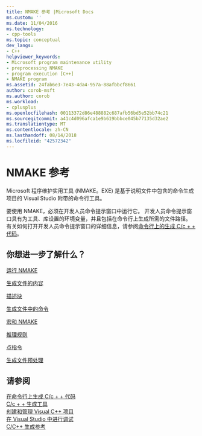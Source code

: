 ```yaml
---
title: NMAKE 参考 |Microsoft Docs
ms.custom: ''
ms.date: 11/04/2016
ms.technology:
- cpp-tools
ms.topic: conceptual
dev_langs:
- C++
helpviewer_keywords:
- Microsoft program maintenance utility
- preprocessing NMAKE
- program execution [C++]
- NMAKE program
ms.assetid: 24fab6e3-7e43-4da4-957a-88afbbcf8661
author: corob-msft
ms.author: corob
ms.workload:
- cplusplus
ms.openlocfilehash: 00113372d86e488882c687afb56bd5e52bb74c21
ms.sourcegitcommit: a41c4d096afca1e9b619bbbce045b77135d32ae2
ms.translationtype: MT
ms.contentlocale: zh-CN
ms.lasthandoff: 08/14/2018
ms.locfileid: "42572342"
---
```

# <a name="nmake-reference"></a>NMAKE 参考
Microsoft 程序维护实用工具 (NMAKE。EXE) 是基于说明文件中包含的命令生成项目的 Visual Studio 附带的命令行工具。  
  
 要使用 NMAKE，必须在开发人员命令提示窗口中运行它。 开发人员命令提示窗口具有为工具、库设置的环境变量，并且包括在命令行上生成所需的文件路径。 有关如何打开开发人员命令提示窗口的详细信息，请参阅[命令行上的生成 C/c + + 代码](../build/building-on-the-command-line.md)。  
  
## <a name="what-do-you-want-to-know-more-about"></a>你想进一步了解什么？  
 [运行 NMAKE](../build/running-nmake.md)  
  
 [生成文件的内容](../build/contents-of-a-makefile.md)  
  
 [描述块](../build/description-blocks.md)  
  
 [生成文件中的命令](../build/commands-in-a-makefile.md)  
  
 [宏和 NMAKE](../build/macros-and-nmake.md)  
  
 [推理规则](../build/inference-rules.md)  
  
 [点指令](../build/dot-directives.md)  
  
 [生成文件预处理](../build/makefile-preprocessing.md)  
  
## <a name="see-also"></a>请参阅  
 [在命令行上生成 C/c + + 代码](../build/building-on-the-command-line.md)   
 [C/c + + 生成工具](../build/reference/c-cpp-build-tools.md)   
 [创建和管理 Visual C++ 项目](../ide/creating-and-managing-visual-cpp-projects.md)   
 [在 Visual Studio 中进行调试](/visualstudio/debugger/debugging-in-visual-studio)   
 [C/C++ 生成参考](../build/reference/c-cpp-building-reference.md)